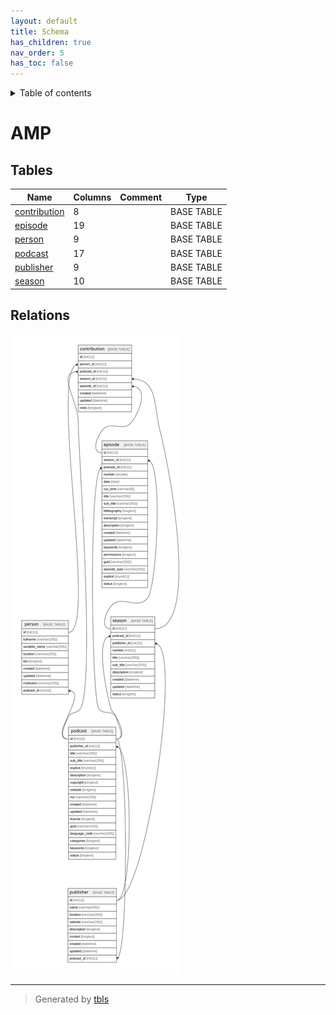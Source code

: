 ```yaml
---
layout: default
title: Schema
has_children: true
nav_order: 5
has_toc: false
---
```


<details markdown="block">
  <summary>
    Table of contents
  </summary>
  {: .text-delta }
1. TOC
{:toc}
</details>

# AMP

## Tables

| Name | Columns | Comment | Type |
| ---- | ------- | ------- | ---- |
| [contribution](contribution.md) | 8 |  | BASE TABLE |
| [episode](episode.md) | 19 |  | BASE TABLE |
| [person](person.md) | 9 |  | BASE TABLE |
| [podcast](podcast.md) | 17 |  | BASE TABLE |
| [publisher](publisher.md) | 9 |  | BASE TABLE |
| [season](season.md) | 10 |  | BASE TABLE |

## Relations

![er](schema.svg)

---

> Generated by [tbls](https://github.com/k1LoW/tbls)

<script>
    const linkList = [].slice.call(document.querySelectorAll('a[href$=".md"]'));
    linkList.map(function (linkEl) {
        linkEl.href = linkEl.href.replace('.md', '.html');
    });
</script>